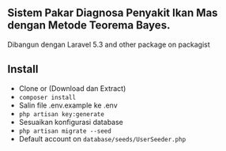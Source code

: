 ## Sistem Pakar Diagnosa Penyakit Ikan Mas dengan Metode Teorema Bayes.
Dibangun dengan Laravel 5.3 and other package on packagist

## Install
* Clone or (Download dan Extract) 
* `composer install`
* Salin file .env.example ke .env
* `php artisan key:generate`
* Sesuaikan konfigurasi database
* `php artisan migrate --seed`
* Default account on `database/seeds/UserSeeder.php`